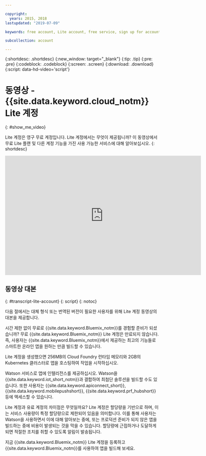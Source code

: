 ```yaml
---

copyright:
  years: 2015, 2018
lastupdated: "2019-07-09"

keywords: free account, Lite account, free service, sign up for account, Lite account video

subcollection: account

---
```


{:shortdesc: .shortdesc}
{:new_window: target="_blank"}
{:tip: .tip}
{:pre: .pre}
{:codeblock: .codeblock}
{:screen: .screen}
{:download: .download}
{:script: data-hd-video='script'}

# 동영상 - {{site.data.keyword.cloud_notm}} Lite 계정
{: #show_me_video}

Lite 계정은 영구 무료 계정입니다. Lite 계정에서는 무엇이 제공됩니까? 이 동영상에서 무료 Lite 플랜 및 다른 계정 기능을 가진 사용 가능한 서비스에 대해 알아보십시오.
{: shortdesc}

<p>
  <div class="embed-responsive embed-responsive-16by9" data-hd-video="video">
    <iframe class="embed-responsive-item" id="youtubeplayer" title="IBM Cloud Lite 계정" type="text/html" width="640" height="390" src="https://www.youtube.com/embed/0rMYXcbpHbI" frameborder="0" webkitallowfullscreen mozallowfullscreen allowfullscreen> </iframe>
  </div>
</p>

## 동영상 대본
{: #transcript-lite-account}
{: script}
{: notoc}

다음 절에서는 대체 형식 또는 번역된 버전이 필요한 사용자를 위해 Lite 계정 동영상의 대본을 제공합니다.

시간 제한 없이 무료로 {{site.data.keyword.Bluemix_notm}}를 경험할 준비가 되셨습니까? 무료 {{site.data.keyword.Bluemix_notm}} Lite 계정은 만료되지 않습니다. 즉, 사용자는 {{site.data.keyword.Bluemix_notm}}에서 제공하는 최고의 기능들로 스마트한 온라인 앱을 원하는 만큼 빌드할 수 있습니다.

Lite 계정을 생성했으면 256MB의 Cloud Foundry 런타임 메모리와 2GB의 Kubernetes 클러스터로 앱을 호스팅하여 작업을 시작하십시오.

Watson 서비스로 앱에 인텔리전스를 제공하십시오. Watson을 {{site.data.keyword.iot_short_notm}}과 결합하여 최첨단 솔루션을 빌드할 수도 있습니다. 또한 사용자는 {{site.data.keyword.apiconnect_short}}, {{site.data.keyword.mobilepushshort}}, {{site.data.keyword.prf_hubshort}} 등에 액세스할 수 있습니다.

Lite 계정과 유료 계정의 차이점은 무엇일까요? Lite 계정은 할당량을 기반으로 하며, 이는 서비스 사용량이 특정 할당량으로 제한되어 있음을 의미합니다. 이를 통해 사용자는 Watson을 사용하면서 이에 대해 알아보는 중에, 또는 프로덕션 준비가 되지 않은 앱을 빌드하는 중에 비용이 발생되는 것을 막을 수 있습니다. 할당량에 근접하거나 도달하게 되면 적절한 조치를 취할 수 있도록 알림이 발송됩니다.

지금 {{site.data.keyword.Bluemix_notm}} Lite 계정을 등록하고 {{site.data.keyword.Bluemix_notm}}를 사용하여 앱을 빌드해 보세요.
